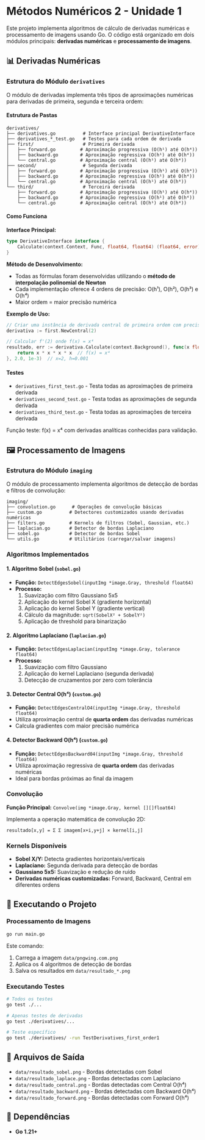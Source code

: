 # Métodos Numéricos 2 - Unidade 1

Este projeto implementa algoritmos de cálculo de derivadas numéricas e processamento de imagens usando Go. O código está organizado em dois módulos principais: **derivadas numéricas** e **processamento de imagens**.

## 📊 Derivadas Numéricas

### Estrutura do Módulo `derivatives`

O módulo de derivadas implementa três tipos de aproximações numéricas para derivadas de primeira, segunda e terceira ordem:

#### Estrutura de Pastas

```
derivatives/
├── derivatives.go          # Interface principal DerivativeInterface
├── derivatives_*_test.go   # Testes para cada ordem de derivada
├── first/                  # Primeira derivada
│   ├── forward.go         # Aproximação progressiva (O(h¹) até O(h⁴))
│   ├── backward.go        # Aproximação regressiva (O(h¹) até O(h⁴))
│   └── central.go         # Aproximação central (O(h¹) até O(h⁴))
├── second/                 # Segunda derivada
│   ├── forward.go         # Aproximação progressiva (O(h¹) até O(h⁴))
│   ├── backward.go        # Aproximação regressiva (O(h¹) até O(h⁴))
│   └── central.go         # Aproximação central (O(h¹) até O(h⁴))
└── third/                  # Terceira derivada
    ├── forward.go         # Aproximação progressiva (O(h¹) até O(h⁴))
    ├── backward.go        # Aproximação regressiva (O(h¹) até O(h⁴))
    └── central.go         # Aproximação central (O(h¹) até O(h⁴))
```

#### Como Funciona

**Interface Principal:**
```go
type DerivativeInterface interface {
    Calculate(context.Context, Func, float64, float64) (float64, error)
}
```

**Método de Desenvolvimento:**
- Todas as fórmulas foram desenvolvidas utilizando o **método de interpolação polinomial de Newton**
- Cada implementação oferece 4 ordens de precisão: O(h¹), O(h²), O(h³) e O(h⁴)
- Maior ordem = maior precisão numérica

**Exemplo de Uso:**
```go
// Criar uma instância de derivada central de primeira ordem com precisão O(h²)
derivativa := first.NewCentral(2)

// Calcular f'(2) onde f(x) = x⁴
resultado, err := derivativa.Calculate(context.Background(), func(x float64) float64 {
    return x * x * x * x  // f(x) = x⁴
}, 2.0, 1e-3)  // x=2, h=0.001
```

#### Testes

- `derivatives_first_test.go` - Testa todas as aproximações de primeira derivada
- `derivatives_second_test.go` - Testa todas as aproximações de segunda derivada  
- `derivatives_third_test.go` - Testa todas as aproximações de terceira derivada

Função teste: f(x) = x⁴ com derivadas analíticas conhecidas para validação.

## 🖼️ Processamento de Imagens

### Estrutura do Módulo `imaging`

O módulo de processamento implementa algoritmos de detecção de bordas e filtros de convolução:

```
imaging/
├── convolution.go      # Operações de convolução básicas
├── custom.go          # Detectores customizados usando derivadas numéricas
├── filters.go         # Kernels de filtros (Sobel, Gaussian, etc.)
├── laplacian.go       # Detector de bordas Laplaciano
├── sobel.go           # Detector de bordas Sobel
└── utils.go           # Utilitários (carregar/salvar imagens)
```

### Algoritmos Implementados

#### 1. **Algoritmo Sobel** (`sobel.go`)
- **Função:** `DetectEdgesSobel(inputImg *image.Gray, threshold float64)`
- **Processo:**
  1. Suavização com filtro Gaussiano 5x5
  2. Aplicação do kernel Sobel X (gradiente horizontal)
  3. Aplicação do kernel Sobel Y (gradiente vertical) 
  4. Cálculo da magnitude: `sqrt(SobelX² + SobelY²)`
  5. Aplicação de threshold para binarização

#### 2. **Algoritmo Laplaciano** (`laplacian.go`)
- **Função:** `DetectEdgesLaplacian(inputImg *image.Gray, tolerance float64)`
- **Processo:**
  1. Suavização com filtro Gaussiano
  2. Aplicação do kernel Laplaciano (segunda derivada)
  3. Detecção de cruzamentos por zero com tolerância

#### 3. **Detector Central O(h⁴)** (`custom.go`)
- **Função:** `DetectEdgesCentralO4(inputImg *image.Gray, threshold float64)`
- Utiliza aproximação central de **quarta ordem** das derivadas numéricas
- Calcula gradientes com maior precisão numérica

#### 4. **Detector Backward O(h⁴)** (`custom.go`)
- **Função:** `DetectEdgesBackward04(inputImg *image.Gray, threshold float64)`
- Utiliza aproximação regressiva de **quarta ordem** das derivadas numéricas
- Ideal para bordas próximas ao final da imagem

### Convolução

**Função Principal:** `Convolve(img *image.Gray, kernel [][]float64)`

Implementa a operação matemática de convolução 2D:
```
resultado[x,y] = Σ Σ imagem[x+i,y+j] × kernel[i,j]
```

### Kernels Disponíveis

- **Sobel X/Y:** Detecta gradientes horizontais/verticais
- **Laplaciano:** Segunda derivada para detecção de bordas
- **Gaussiano 5x5:** Suavização e redução de ruído
- **Derivadas numéricas customizadas:** Forward, Backward, Central em diferentes ordens

## 🚀 Executando o Projeto

### Processamento de Imagens

```bash
go run main.go
```

Este comando:
1. Carrega a imagem `data/pngwing.com.png`
2. Aplica os 4 algoritmos de detecção de bordas
3. Salva os resultados em `data/resultado_*.png`

### Executando Testes

```bash
# Todos os testes
go test ./...

# Apenas testes de derivadas
go test ./derivatives/...

# Teste específico
go test ./derivatives/ -run TestDerivatives_first_order1
```

## 📁 Arquivos de Saída

- `data/resultado_sobel.png` - Bordas detectadas com Sobel
- `data/resultado_laplace.png` - Bordas detectadas com Laplaciano  
- `data/resultado_central.png` - Bordas detectadas com Central O(h⁴)
- `data/resultado_backward.png` - Bordas detectadas com Backward O(h⁴)
- `data/resultado_forward.png` - Bordas detectadas com Forward O(h⁴)

## 🔧 Dependências

- **Go 1.21+**